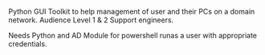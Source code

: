 Python GUI Toolkit to help management of user and their PCs on a domain network.  Audience Level 1 & 2 Support engineers.

Needs Python and AD Module for powershell runas a user with appropriate credentials.

